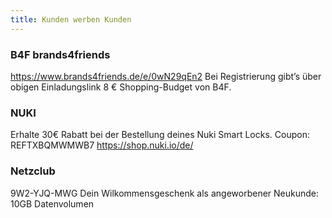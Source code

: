 ```yaml
---
title: Kunden werben Kunden
---
```

### B4F brands4friends
https://www.brands4friends.de/e/0wN29qEn2
Bei Registrierung gibt’s über obigen Einladungslink 8 € Shopping-Budget von B4F.

### NUKI
Erhalte 30€ Rabatt bei der Bestellung deines Nuki Smart Locks. 
Coupon: REFTXBQMWMWB7 
https://shop.nuki.io/de/

### Netzclub
9W2-YJQ-MWG
Dein Wilkommensgeschenk als angeworbener Neukunde: 
10GB Datenvolumen 






